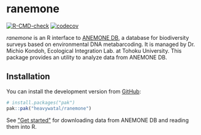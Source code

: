 # ranemone

<!-- badges: start -->
[![R-CMD-check](https://github.com/heavywatal/ranemone/actions/workflows/R-CMD-check.yaml/badge.svg)](https://github.com/heavywatal/ranemone/actions/workflows/R-CMD-check.yaml)
[![codecov](https://codecov.io/gh/heavywatal/ranemone/graph/badge.svg)](https://app.codecov.io/gh/heavywatal/ranemone)
<!-- badges: end -->


*ranemone* is an R interface to [ANEMONE DB](https://db.anemone.bio/),
a database for biodiversity surveys based on environmental DNA metabarcoding.
It is managed by Dr. Michio Kondoh, Ecological Integration Lab. at Tohoku University.
This package provides an utility to analyze data from ANEMONE DB.


## Installation

You can install the development version from [GitHub](https://github.com/):
```r
# install.packages("pak")
pak::pak("heavywatal/ranemone")
```

See ["Get started"](https://heavywatal.github.io/ranemone/articles/ranemone.html)
for downloading data from ANEMONE DB and reading them into R.
